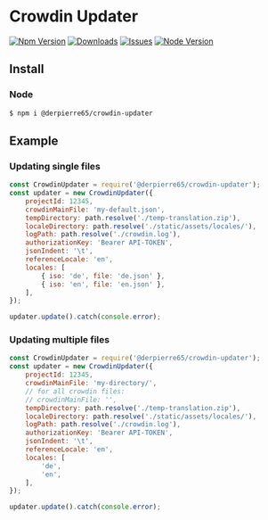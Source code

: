 # Crowdin Updater

[![Npm Version](https://img.shields.io/npm/v/@derpierre65/crowdin-updater.svg?style=flat)](https://www.npmjs.org/package/@derpierre65/crowdin-updater)
[![Downloads](https://img.shields.io/npm/dm/@derpierre65/crowdin-updater.svg?style=flat)](https://www.npmjs.org/package/@derpierre65/crowdin-updater)
[![Issues](https://img.shields.io/github/issues/derpierre65/crowdin-updater.svg?style=flat)](https://github.com/tmijs/@derpierre65/crowdin-updater/issues)
[![Node Version](https://img.shields.io/node/v/@derpierre65/crowdin-updater.svg?style=flat)](https://www.npmjs.org/package/@derpierre65/crowdin-updater)

## Install

### Node

```bash
$ npm i @derpierre65/crowdin-updater
```

## Example

### Updating single files

```js
const CrowdinUpdater = require('@derpierre65/crowdin-updater');
const updater = new CrowdinUpdater({
	projectId: 12345,
	crowdinMainFile: 'my-default.json',
	tempDirectory: path.resolve('./temp-translation.zip'),
	localeDirectory: path.resolve('./static/assets/locales/'),
	logPath: path.resolve('./crowdin.log'),
	authorizationKey: 'Bearer API-TOKEN',
	jsonIndent: '\t',
	referenceLocale: 'en',
	locales: [
		{ iso: 'de', file: 'de.json' },
		{ iso: 'en', file: 'en.json' },
	],
});

updater.update().catch(console.error);
```

### Updating multiple files

```js
const CrowdinUpdater = require('@derpierre65/crowdin-updater');
const updater = new CrowdinUpdater({
	projectId: 12345,
	crowdinMainFile: 'my-directory/',
	// for all crowdin files:
	// crowdinMainFile: '',
	tempDirectory: path.resolve('./temp-translation.zip'),
	localeDirectory: path.resolve('./static/assets/locales/'),
	logPath: path.resolve('./crowdin.log'),
	authorizationKey: 'Bearer API-TOKEN',
	jsonIndent: '\t',
	referenceLocale: 'en',
	locales: [
		'de',
		'en',
	],
});

updater.update().catch(console.error);
```